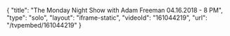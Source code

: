 {
    "title": "The Monday Night Show with Adam Freeman 04.16.2018 - 8 PM",
    "type": "solo",
    "layout": "iframe-static",
    "videoId": "161044219",
    "url": "\/tvpembed\/161044219"
}